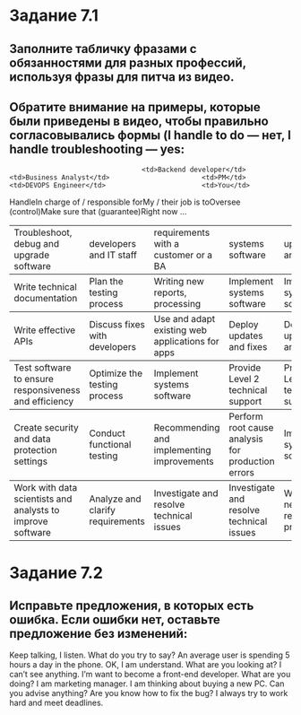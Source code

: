# Задание 7.1
## Заполните табличку фразами с обязанностями для разных профессий, используя фразы для питча из видео.
## Обратите внимание на примеры, которые были приведены в видео, чтобы правильно согласовывались формы (I handle to do — нет, I handle troubleshooting — yes:


<table>
  <colgroup>
<tr>

				                     <td>Backend developer</td>						 <td>Business Analyst</td>			             <td>PM</td>						<td>DEVOPS Engineer</td>						<td>You</td>

<col <td>Handle</td>				<td>Troubleshoot, debug and upgrade software</td>			<td>developers and IT staff</td>		<td>requirements with a customer or a BA</td>			<td>systems software</td>					<td>updates and fixes</td>
			
<col <td>In charge of / responsible for</td>	<td>Write technical documentation</td>					<td>Plan the testing process</td>		<td>Writing new reports, processing</td>			<td>Implement systems software</td>				<td>Implement systems software</td>
				
<col <td>My / their job is to</td>		<td>Write effective APIs</td>						<td>Discuss fixes with developers</td>		<td>Use and adapt existing web applications for apps</td>	<td>Deploy updates and fixes</td>				<td>Deploy updates and fixes</td>
					
<col <td>Oversee (control)</td>		        <td>Test software to ensure responsiveness and efficiency</td>		<td>Optimize the testing process</td>		<td>Implement systems software</td>				<td>Provide Level 2 technical support</td>			<td>Provide Level 2 technical support</td>
					
<col <td>Make sure that (guarantee)</td>	<td>Create security and data protection settings</td>			<td>Conduct functional testing</td>		<td>Recommending and implementing improvements</td>		<td>Perform root cause analysis for production errors</td>	<td>Implement systems software</td>
							
<col <td>Right now …</td>			<td>Work with data scientists and analysts to improve software</td>	<td>Analyze and clarify requirements</td>	<td>Investigate and resolve technical issues</td>		<td>Investigate and resolve technical issues</td>		<td>Writing new reports, processing</td>

 </tr>
</table>
















# Задание 7.2
## Исправьте предложения, в которых есть ошибка. Если ошибки нет, оставьте предложение без изменений:
 
Keep talking, I listen.
What do you try to say?
An average user is spending 5 hours a day in the phone.
OK, I am understand.
What are you looking at? I can’t see anything.
I’m want to become a front-end developer.
What are you doing?
I am marketing manager.
I am thinking about buying a new PC. Can you advise anything?
Are you know how to fix the bug?
I always try to work hard and meet deadlines.
